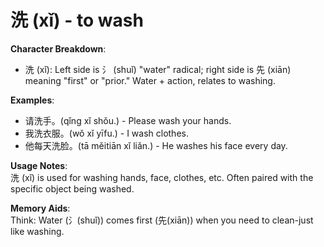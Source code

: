# **洗 (xǐ) - to wash**

**Character Breakdown**:  
- 洗 (xǐ): Left side is 氵 (shuǐ) "water" radical; right side is 先 (xiān) meaning "first" or "prior." Water + action, relates to washing.

**Examples**:  
- 请洗手。(qǐng xǐ shǒu.) - Please wash your hands.  
- 我洗衣服。(wǒ xǐ yīfu.) - I wash clothes.  
- 他每天洗脸。(tā měitiān xǐ liǎn.) - He washes his face every day.

**Usage Notes**:  
洗 (xǐ) is used for washing hands, face, clothes, etc. Often paired with the specific object being washed.

**Memory Aids**:  
Think: Water (氵(shuǐ)) comes first (先(xiān)) when you need to clean-just like washing.